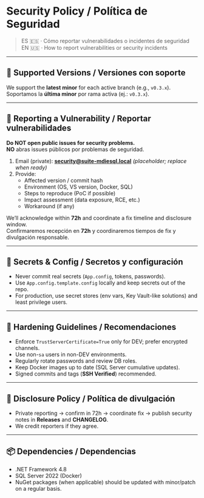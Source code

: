 # Security Policy / Política de Seguridad

> ES 🇪🇸 · Cómo reportar vulnerabilidades o incidentes de seguridad  
> EN 🇺🇸 · How to report vulnerabilities or security incidents

---

## 🔐 Supported Versions / Versiones con soporte

We support the **latest minor** for each active branch (e.g., `v0.3.x`).  
Soportamos la **última minor** por rama activa (ej.: `v0.3.x`).

---

## 📣 Reporting a Vulnerability / Reportar vulnerabilidades

**Do NOT open public issues for security problems.**  
**NO** abras issues públicos por problemas de seguridad.

1. Email (private): **security@suite-mdiesql.local** *(placeholder; replace when ready)*  
2. Provide:
   - Affected version / commit hash
   - Environment (OS, VS version, Docker, SQL)
   - Steps to reproduce (PoC if possible)
   - Impact assessment (data exposure, RCE, etc.)
   - Workaround (if any)

We’ll acknowledge within **72h** and coordinate a fix timeline and disclosure window.  
Confirmaremos recepción en **72h** y coordinaremos tiempos de fix y divulgación responsable.

---

## 🔑 Secrets & Config / Secretos y configuración

- Never commit real secrets (`App.config`, tokens, passwords).  
- Use `App.config.template.config` locally and keep secrets out of the repo.  
- For production, use secret stores (env vars, Key Vault-like solutions) and least privilege users.

---

## 🧪 Hardening Guidelines / Recomendaciones

- Enforce `TrustServerCertificate=True` only for DEV; prefer encrypted channels.  
- Use non-`sa` users in non-DEV environments.  
- Regularly rotate passwords and review DB roles.  
- Keep Docker images up to date (SQL Server cumulative updates).  
- Signed commits and tags (**SSH Verified**) recommended.

---

## 📝 Disclosure Policy / Política de divulgación

- Private reporting → confirm in 72h → coordinate fix → publish security notes in **Releases** and **CHANGELOG**.  
- We credit reporters if they agree.

---

## 📦 Dependencies / Dependencias

- .NET Framework 4.8  
- SQL Server 2022 (Docker)  
- NuGet packages (when applicable) should be updated with minor/patch on a regular basis.